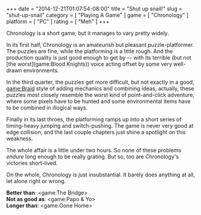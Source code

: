 +++
date = "2014-12-21T01:07:54-08:00"
title = "Shut up snail!"
slug = "shut-up-snail"
category = [ "Playing A Game" ]
game = [ "Chronology" ]
platform = [ "PC" ]
rating = [ "Meh" ]
+++

Chronology is a short game, but it manages to vary pretty widely.

In its first half, Chronology is an amateurish but pleasant puzzle-platformer.  The puzzles are fine, while the platforming is a little rough.  And the production quality is just good enough to get by -- with its terrible (but not [the worst](game:Blood Knights)) voice acting offset by some very well-drawn environments.

In the third quarter, the puzzles get more difficult, but not exactly in a good, <game:Braid> style of adding mechanics and combining ideas; actually, these puzzles most closely resemble the worst kind of point-and-click adventure, where some pixels have to be hunted and some environmental items have to be combined in illogical ways.

Finally in its last throes, the platforming ramps up into a short series of timing-heavy jumping and switch-pushing.  The game is never very good at edge collision, and the last couple chapters just shine a spotlight on this weakness.

The whole affair is a little under two hours.  So none of these problems <i>endure</i> long enough to be really grating.  But so, too are Chronology's victories short-lived.

On the whole, Chronology is just insubstantial.  It barely does anything at all, let alone right or wrong.

<b>Better than</b>: <game:The Bridge>  
<b>Not as good as</b>: <game:Papo & Yo>  
<b>Longer than</b>: <game:Gone Home>
